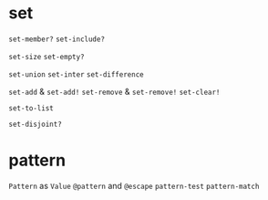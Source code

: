 # set

`set-member?`
`set-include?`

`set-size`
`set-empty?`

`set-union`
`set-inter`
`set-difference`

`set-add` & `set-add!`
`set-remove` & `set-remove!`
`set-clear!`

`set-to-list`

`set-disjoint?`

# pattern

`Pattern` as `Value`
`@pattern` and `@escape`
`pattern-test`
`pattern-match`
